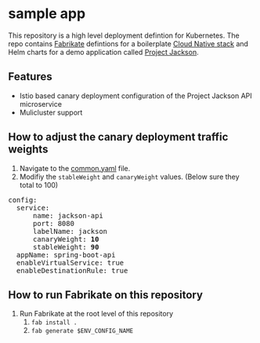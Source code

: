 # sample app

This repository is a high level deployment defintion for Kubernetes. The repo contains [Fabrikate](https://github.com/Microsoft/fabrikate) defintions for a boilerplate [Cloud Native stack](https://github.com/timfpark/fabrikate-cloud-native) and Helm charts for a demo application called [Project Jackson](https://github.com/CatalystCode/kubemalt/tree/master/demo).

## Features
* Istio based canary deployment configuration of the Project Jackson API microservice
* Mulicluster support

## How to adjust the canary deployment traffic weights

1. Navigate to the [common.yaml](services/project-jackson/jackson-api/config/common.yaml) file. 
2. Modifiy the `stableWeight` and `canaryWeight` values. (Below sure they total to 100)
<pre>
config:
  service:
      name: jackson-api
      port: 8080
      labelName: jackson
      canaryWeight: <b>10</b>
      stableWeight: <b>90</b>
  appName: spring-boot-api
  enableVirtualService: true
  enableDestinationRule: true
</pre>

## How to run Fabrikate on this repository
1. Run Fabrikate at the root level of this repository
   1. `fab install .`
   2. `fab generate $ENV_CONFIG_NAME`
